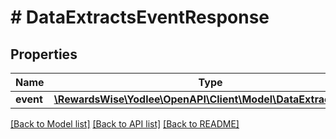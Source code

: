 # # DataExtractsEventResponse

## Properties

Name | Type | Description | Notes
------------ | ------------- | ------------- | -------------
**event** | [**\RewardsWise\Yodlee\OpenAPI\Client\Model\DataExtractsEvent**](DataExtractsEvent.md) |  | [optional]

[[Back to Model list]](../../README.md#models) [[Back to API list]](../../README.md#endpoints) [[Back to README]](../../README.md)
